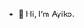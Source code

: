 - 👋 Hi, I’m Ayiko.

<!---
Ayikoandrew/Ayikoandrew is a ✨ special ✨ repository because its `README.md` (this file) appears on your GitHub profile.
You can click the Preview link to take a look at your changes.
--->

